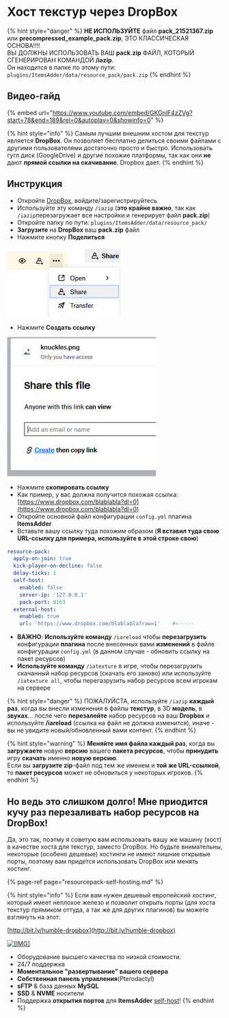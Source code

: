 # Хост текстур через DropBox

{% hint style="danger" %}
**НЕ ИСПОЛЬЗУЙТЕ** файл **pack\_21521367.zip** или **precompressed\_example\_pack.zip**, ЭТО КЛАССИЧЕСКАЯ ОСНОВА!!!!  
ВЫ ДОЛЖНЫ ИСПОЛЬЗОВАТЬ ВАШ **pack.zip** ФАЙЛ, КОТОРЫЙ СГЕНЕРИРОВАН КОМАНДОЙ **/iazip**.  
Он находится в папке по этому пути: `plugins/ItemsAdder/data/resource_pack/pack.zip`
{% endhint %}

## Видео-гайд

{% embed url="https://www.youtube.com/embed/GKGnlF4zZVg?start=78&end=189&rel=0&autoplay=0&showinfo=0" %}

{% hint style="info" %}
Самым лучшим внешним хостом для текстур является **DropBox**. Он позволяет бесплатно делиться своими файлами с другими пользователями достаточно просто и быстро.  Использовать гугл диск (GoogleDrive) и другие похожие платформы, так как они **не** дают **прямой ссылки на скачивание**. Dropbox дает.
{% endhint %}

## Инструкция

* Откройте [DropBox](https://dropbox.com/), войдите/зарегистрируйтесь
* Используйте эту команду `/iazip` \(**это крайне важно**, так как `/iazip`перезагружает все настройки и генерирует файл **pack.zip**\)
* Откройте папку по пути: `plugins/ItemsAdder/data/resource_pack/`
* **Загрузите** на **DropBox** ваш **pack.zip** файл
* Нажмите кнопку **Поделиться**

![](../../.gitbook/assets/immagine%20%2825%29.png)

* Нажмите **Создать ссылку**

![](../../.gitbook/assets/immagine%20%2824%29.png)

* Нажмите **скопировать ссылку**
* Как пример, у вас должна получится похожая ссылка: [https://www.dropbox.com/blablabla?dl=0](https://www.dropbox.com/blablabla?dl=0) 
* Откройте основной файл конфигурации `config.yml` плагина **ItemsAdder**
* Вставьте вашу ссылку туда похожим образом \(**Я вставил туда свою URL-ссылку для примера, используйте в этой строке свою**\)

```yaml
resource-pack:
  apply-on-join: true
  kick-player-on-decline: false
  delay-ticks: 1
  self-host:
    enabled: false
    server-ip: '127.0.0.1'
    pack-port: 8163
  external-host:
    enabled: true
    url: 'https://www.dropbox.com/blablabla?raw=1'    #<-----
```

* **ВАЖНО**: **Используйте команду** `/iareload` чтобы **перезагрузить** конфигурации **плагина** после внесенных вами **изменений** в файле конфигурации `config.yml` \(в данном случае - обновить ссылку на пакет ресурсов\)
* **Используйте команду** `/iatexture` в игре, чтобы перезагрузить скачанный набор ресурсов (скачать его заново) или используйте `/iatexture all`, чтобы перегазрузить набор ресурсов всем игрокам на сервере

{% hint style="danger" %}
ПОЖАЛУЙСТА, используйте `/iazip` **каждый раз**, когда вы внесли изменения в файлы **текстур**, в 3D **модель**, в **звуках**... после чего **перезалейте** набор ресурсов на ваш **Dropbox** и используйте **/iareload** (ссылка на файл не должна изменится), иначе - вы не увидите новый/обновленный вами контент.
{% endhint %}

{% hint style="warning" %}
**Меняйте** **имя файла каждый раз**, когда вы **загружаете** новую **версию** вашего **пакета ресурсов**, чтобы **принудить** игру **скачать** именно **новую версию**.  
Если вы **загрузите** **zip**-файл под тем же именем и **той же URL-ссылкой**, то **пакет ресурсов** может не обновиться у некоторых игроков.
{% endhint %}



## Но ведь это слишком долго! Мне приодится кучу раз перезаливать набор ресурсов на DropBox!

Да, это так, поэтму я советую вам использовать вашу же машину (хост) в качестве хоста для текстур, заместо DropBox. Но будьте внимательны, некоторые \(особено дешевые\) хостинги не имеют лишние открывые порты, поэтому вам придется использовать DropBox или менять хостинг.

{% page-ref page="resourcepack-self-hosting.md" %}

{% hint style="info" %}
Если вам нужен дешевый европейский хостинг, который имеет неплохое железо и позволит открыть порты \(для хоста текстур прямиком оттуда, а так же для других плагинов\) вы можете взглянуть на этот:

[http://bit.ly/humble-dropbox](http://bit.ly/humble-dropbox)

 [![\[&#x200B;IMG\]](https://proxy.spigotmc.org/79afd6d87a5bfbed0addd07d59139b29552f0627?url=https%3A%2F%2Fi.imgur.com%2FMMICa0s.jpg)](https://bit.ly/2MOtOR5)  


* Оборудование высшего качества по низкой стоимости.
* 24/7 поддержка
* **Моментальное "развертывание" вашего сервера**
* **Собственная панель управления**\(Pterodactyl\)
* **sFTP** & база данных **MySQL** 
* **SSD** & **NVME** носители
* Поддержка **открытия портов** для **ItemsAdder** [self-host](plugin-usage/resourcepack-hosting/resourcepack-self-hosting.md)!
{% endhint %}


